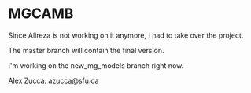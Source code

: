 # MGCAMB
Since Alireza is not working on it anymore, I had to take over the project. 

The master branch will contain the final version. 

I'm working on the new_mg_models branch right now.

Alex Zucca: azucca@sfu.ca
